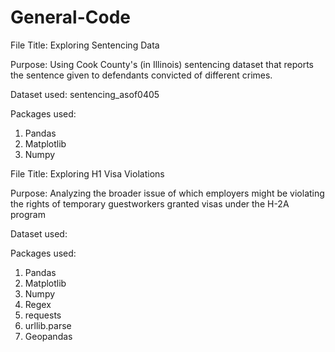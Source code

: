 # General-Code

File Title: 
Exploring Sentencing Data

Purpose: 
Using Cook County's (in Illinois) sentencing dataset that reports the sentence given to defendants convicted of different crimes.

Dataset used:
sentencing_asof0405

Packages used: 
1. Pandas
2. Matplotlib
3. Numpy

File Title:
Exploring H1 Visa Violations 

Purpose:
Analyzing the broader issue of which employers might be violating the rights of temporary guestworkers granted visas under the H-2A program

Dataset used:

Packages used:
1. Pandas
2. Matplotlib
3. Numpy
4. Regex
5. requests
6. urllib.parse
7. Geopandas
